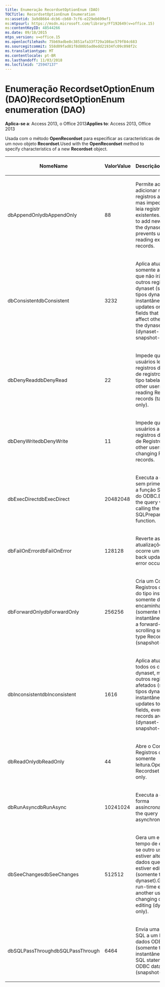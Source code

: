 ```yaml
---
title: Enumeração RecordsetOptionEnum (DAO)
TOCTitle: RecordsetOptionEnum Enumeration
ms:assetid: 3a9d8664-dcb6-cb60-7cf6-e229eb699ef1
ms:mtpsurl: https://msdn.microsoft.com/library/Ff192649(v=office.15)
ms:contentKeyID: 48544266
ms.date: 09/18/2015
mtps_version: v=office.15
ms.openlocfilehash: 75b69adbe8c3851afa33f729a108ac579f84c683
ms.sourcegitcommit: 558d09fad81f8d80b5ad0edd21934fc09c098f2c
ms.translationtype: MT
ms.contentlocale: pt-BR
ms.lasthandoff: 11/03/2018
ms.locfileid: "25947137"
---
```

# <a name="recordsetoptionenum-enumeration-dao"></a><span data-ttu-id="65522-102">Enumeração RecordsetOptionEnum (DAO)</span><span class="sxs-lookup"><span data-stu-id="65522-102">RecordsetOptionEnum enumeration (DAO)</span></span>


<span data-ttu-id="65522-103">**Aplica-se a**: Access 2013, o Office 2013</span><span class="sxs-lookup"><span data-stu-id="65522-103">**Applies to**: Access 2013, Office 2013</span></span>

<span data-ttu-id="65522-104">Usada com o método **OpenRecordset** para especificar as características de um novo objeto **Recordset**.</span><span class="sxs-lookup"><span data-stu-id="65522-104">Used with the **OpenRecordset** method to specify characteristics of a new **Recordset** object.</span></span>

<table>
<colgroup>
<col style="width: 33%" />
<col style="width: 33%" />
<col style="width: 33%" />
</colgroup>
<thead>
<tr class="header">
<th><p><span data-ttu-id="65522-105">Nome</span><span class="sxs-lookup"><span data-stu-id="65522-105">Name</span></span></p></th>
<th><p><span data-ttu-id="65522-106">Valor</span><span class="sxs-lookup"><span data-stu-id="65522-106">Value</span></span></p></th>
<th><p><span data-ttu-id="65522-107">Descrição</span><span class="sxs-lookup"><span data-stu-id="65522-107">Description</span></span></p></th>
</tr>
</thead>
<tbody>
<tr class="odd">
<td><p><span data-ttu-id="65522-108">dbAppendOnly</span><span class="sxs-lookup"><span data-stu-id="65522-108">dbAppendOnly</span></span></p></td>
<td><p><span data-ttu-id="65522-109">8</span><span class="sxs-lookup"><span data-stu-id="65522-109">8</span></span></p></td>
<td><p><span data-ttu-id="65522-110">Permite ao usuário adicionar novos registros ao dynaset, mas impede que ele leia registros existentes.</span><span class="sxs-lookup"><span data-stu-id="65522-110">Allows user to add new records to the dynaset, but prevents user from reading existing records.</span></span></p></td>
</tr>
<tr class="even">
<td><p><span data-ttu-id="65522-111">dbConsistent</span><span class="sxs-lookup"><span data-stu-id="65522-111">dbConsistent</span></span></p></td>
<td><p><span data-ttu-id="65522-112">32</span><span class="sxs-lookup"><span data-stu-id="65522-112">32</span></span></p></td>
<td><p><span data-ttu-id="65522-113">Aplica atualizações somente aos campos que não irão afetar outros registros do dynaset (somente tipos dynaset e instantâneo).</span><span class="sxs-lookup"><span data-stu-id="65522-113">Applies updates only to those fields that will not affect other records in the dynaset (dynaset- and snapshot-type only).</span></span></p></td>
</tr>
<tr class="odd">
<td><p><span data-ttu-id="65522-114">dbDenyRead</span><span class="sxs-lookup"><span data-stu-id="65522-114">dbDenyRead</span></span></p></td>
<td><p><span data-ttu-id="65522-115">2</span><span class="sxs-lookup"><span data-stu-id="65522-115">2</span></span></p></td>
<td><p><span data-ttu-id="65522-116">Impede que outros usuários leiam registros do conjunto de registros (somente tipo tabela).</span><span class="sxs-lookup"><span data-stu-id="65522-116">Prevents other users from reading Recordset records (table-type only).</span></span></p></td>
</tr>
<tr class="even">
<td><p><span data-ttu-id="65522-117">dbDenyWrite</span><span class="sxs-lookup"><span data-stu-id="65522-117">dbDenyWrite</span></span></p></td>
<td><p><span data-ttu-id="65522-118">1</span><span class="sxs-lookup"><span data-stu-id="65522-118">1</span></span></p></td>
<td><p><span data-ttu-id="65522-119">Impede que outros usuários alterem registros do Conjunto de Registros.</span><span class="sxs-lookup"><span data-stu-id="65522-119">Prevents other users from changing Recordset records.</span></span></p></td>
</tr>
<tr class="odd">
<td><p><span data-ttu-id="65522-120">dbExecDirect</span><span class="sxs-lookup"><span data-stu-id="65522-120">dbExecDirect</span></span></p></td>
<td><p><span data-ttu-id="65522-121">2048</span><span class="sxs-lookup"><span data-stu-id="65522-121">2048</span></span></p></td>
<td><p><span data-ttu-id="65522-122">Executa a consulta sem primeiro chamar a função SQLPrepare do ODBC.</span><span class="sxs-lookup"><span data-stu-id="65522-122">Executes the query without first calling the SQLPrepare ODBC function.</span></span></p></td>
</tr>
<tr class="even">
<td><p><span data-ttu-id="65522-123">dbFailOnError</span><span class="sxs-lookup"><span data-stu-id="65522-123">dbFailOnError</span></span></p></td>
<td><p><span data-ttu-id="65522-124">128</span><span class="sxs-lookup"><span data-stu-id="65522-124">128</span></span></p></td>
<td><p><span data-ttu-id="65522-125">Reverte as atualizações quando ocorre um erro.</span><span class="sxs-lookup"><span data-stu-id="65522-125">Rolls back updates if an error occurs.</span></span></p></td>
</tr>
<tr class="odd">
<td><p><span data-ttu-id="65522-126">dbForwardOnly</span><span class="sxs-lookup"><span data-stu-id="65522-126">dbForwardOnly</span></span></p></td>
<td><p><span data-ttu-id="65522-127">256</span><span class="sxs-lookup"><span data-stu-id="65522-127">256</span></span></p></td>
<td><p><span data-ttu-id="65522-128">Cria um Conjunto de Registros de rolagem, do tipo instantâneo, somente de encaminhamento (somente tipo instantâneo).</span><span class="sxs-lookup"><span data-stu-id="65522-128">Creates a forward-only scrolling snapshot-type Recordset (snapshot-type only).</span></span></p></td>
</tr>
<tr class="even">
<td><p><span data-ttu-id="65522-129">dbInconsistent</span><span class="sxs-lookup"><span data-stu-id="65522-129">dbInconsistent</span></span></p></td>
<td><p><span data-ttu-id="65522-130">16</span><span class="sxs-lookup"><span data-stu-id="65522-130">16</span></span></p></td>
<td><p><span data-ttu-id="65522-131">Aplica atualizações a todos os campos dynaset, mesmo que outros registros sejam afetados (somente tipos dynaset e instantâneo).</span><span class="sxs-lookup"><span data-stu-id="65522-131">Applies updates to all dynaset fields, even if other records are affected (dynaset- and snapshot-type only).</span></span></p></td>
</tr>
<tr class="odd">
<td><p><span data-ttu-id="65522-132">dbReadOnly</span><span class="sxs-lookup"><span data-stu-id="65522-132">dbReadOnly</span></span></p></td>
<td><p><span data-ttu-id="65522-133">4</span><span class="sxs-lookup"><span data-stu-id="65522-133">4</span></span></p></td>
<td><p><span data-ttu-id="65522-134">Abre o Conjunto de Registros como somente leitura.</span><span class="sxs-lookup"><span data-stu-id="65522-134">Opens the Recordset as read-only.</span></span></p></td>
</tr>
<tr class="even">
<td><p><span data-ttu-id="65522-135">dbRunAsync</span><span class="sxs-lookup"><span data-stu-id="65522-135">dbRunAsync</span></span></p></td>
<td><p><span data-ttu-id="65522-136">1024</span><span class="sxs-lookup"><span data-stu-id="65522-136">1024</span></span></p></td>
<td><p><span data-ttu-id="65522-137">Executa a consulta de forma assíncrona.</span><span class="sxs-lookup"><span data-stu-id="65522-137">Executes the query asynchronously.</span></span></p></td>
</tr>
<tr class="odd">
<td><p><span data-ttu-id="65522-138">dbSeeChanges</span><span class="sxs-lookup"><span data-stu-id="65522-138">dbSeeChanges</span></span></p></td>
<td><p><span data-ttu-id="65522-139">512</span><span class="sxs-lookup"><span data-stu-id="65522-139">512</span></span></p></td>
<td><p><span data-ttu-id="65522-140">Gera um erro em tempo de execução se outro usuário estiver alterando dados que você estiver editando (somente tipo dynaset).</span><span class="sxs-lookup"><span data-stu-id="65522-140">Generates a run-time error if another user is changing data you are editing (dynaset-type only).</span></span></p></td>
</tr>
<tr class="even">
<td><p><span data-ttu-id="65522-141">dbSQLPassThrough</span><span class="sxs-lookup"><span data-stu-id="65522-141">dbSQLPassThrough</span></span></p></td>
<td><p><span data-ttu-id="65522-142">64</span><span class="sxs-lookup"><span data-stu-id="65522-142">64</span></span></p></td>
<td><p><span data-ttu-id="65522-143">Envia uma instrução SQL a um banco de dados ODBC (somente tipo instantâneo).</span><span class="sxs-lookup"><span data-stu-id="65522-143">Sends an SQL statement to an ODBC database (snapshot-type only).</span></span></p></td>
</tr>
</tbody>
</table>

